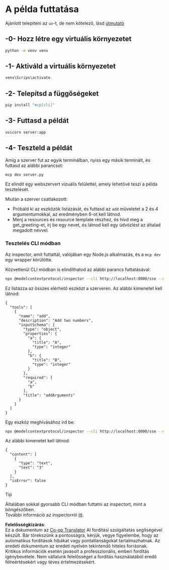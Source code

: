 <!--
CO_OP_TRANSLATOR_METADATA:
{
  "original_hash": "69ba3bd502bd743233137bac5539c08b",
  "translation_date": "2025-08-18T14:41:42+00:00",
  "source_file": "03-GettingStarted/05-sse-server/solution/python/README.md",
  "language_code": "hu"
}
-->
# A példa futtatása

Ajánlott telepíteni az `uv`-t, de nem kötelező, lásd [útmutató](https://docs.astral.sh/uv/#highlights)

## -0- Hozz létre egy virtuális környezetet

```bash
python -m venv venv
```

## -1- Aktiváld a virtuális környezetet

```bash
venv\Scrips\activate
```

## -2- Telepítsd a függőségeket

```bash
pip install "mcp[cli]"
```

## -3- Futtasd a példát

```bash
uvicorn server:app
```

## -4- Teszteld a példát

Amíg a szerver fut az egyik terminálban, nyiss egy másik terminált, és futtasd az alábbi parancsot:

```bash
mcp dev server.py
```

Ez elindít egy webszervert vizuális felülettel, amely lehetővé teszi a példa tesztelését.

Miután a szerver csatlakozott:

- Próbáld ki az eszközök listázását, és futtasd az `add` műveletet a 2 és 4 argumentumokkal, az eredményben 6-ot kell látnod.
- Menj a resources és resource template részhez, és hívd meg a get_greeting-et, írj be egy nevet, és látnod kell egy üdvözlést az általad megadott névvel.

### Tesztelés CLI módban

Az inspector, amit futtattál, valójában egy Node.js alkalmazás, és a `mcp dev` egy wrapper körülötte.

Közvetlenül CLI módban is elindíthatod az alábbi parancs futtatásával:

```bash
npx @modelcontextprotocol/inspector --cli http://localhost:8000/sse --method tools/list
```

Ez listázza az összes elérhető eszközt a szerveren. Az alábbi kimenetet kell látnod:

```text
{
  "tools": [
    {
      "name": "add",
      "description": "Add two numbers",
      "inputSchema": {
        "type": "object",
        "properties": {
          "a": {
            "title": "A",
            "type": "integer"
          },
          "b": {
            "title": "B",
            "type": "integer"
          }
        },
        "required": [
          "a",
          "b"
        ],
        "title": "addArguments"
      }
    }
  ]
}
```

Egy eszköz meghívásához írd be:

```bash
npx @modelcontextprotocol/inspector --cli http://localhost:8000/sse --method tools/call --tool-name add --tool-arg a=1 --tool-arg b=2
```

Az alábbi kimenetet kell látnod:

```text
{
  "content": [
    {
      "type": "text",
      "text": "3"
    }
  ],
  "isError": false
}
```

> [!TIP]  
> Általában sokkal gyorsabb CLI módban futtatni az inspectort, mint a böngészőben.  
> További információ az inspectorról [itt](https://github.com/modelcontextprotocol/inspector).

**Felelősségkizárás**:  
Ez a dokumentum az [Co-op Translator](https://github.com/Azure/co-op-translator) AI fordítási szolgáltatás segítségével készült. Bár törekszünk a pontosságra, kérjük, vegye figyelembe, hogy az automatikus fordítások hibákat vagy pontatlanságokat tartalmazhatnak. Az eredeti dokumentum az eredeti nyelvén tekintendő hiteles forrásnak. Kritikus információk esetén javasolt a professzionális, emberi fordítás igénybevétele. Nem vállalunk felelősséget a fordítás használatából eredő félreértésekért vagy téves értelmezésekért.